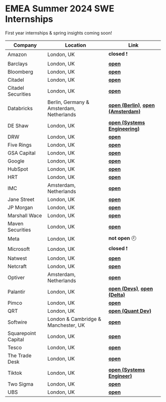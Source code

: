 # EMEA Summer 2024 SWE Internships

First year internships & spring insights coming soon!

| Company              | Location    | Link               |
|----------------------|-------------|--------------------|
| Amazon               | London, UK  | **closed** :exclamation:        |
| Barclays             | London, UK  | [**open**](https://search.jobs.barclays/job/london/technology-developer-summer-internship-programme-2024-london/13015/53950920672)
| Bloomberg            | London, UK  | [**open**](https://careers.bloomberg.com/job/detail/118603)   |
| Citadel              | London, UK  | [**open**](https://www.citadel.com/careers/details/software-engineer-intern-europe/)     |
| Citadel Securities   | London, UK  | [**open**](https://www.citadelsecurities.com/careers/details/software-engineer-intern-europe/)
| Databricks           | Berlin, Germany & Amsterdam, Netherlands| [**open (Berlin)**](https://www.databricks.com/company/careers/university-recruiting/software-engineering-intern-2024-6866531002), [**open (Amsterdam)**](https://www.databricks.com/company/careers/university-recruiting/software-engineering-intern-2024-6866534002)|
| DE Shaw              | London, UK  | [**open (Systems Engineering)**](https://www.deshaw.com/careers/systems-engineering-intern-london-summer-2024-4787)     |
| DRW                  | London, UK  | [**open**](https://drw.com/work-at-drw/listings/software-developer-intern-2582226)   |
| Five Rings           | London, UK  | [**open**](https://fiverings.avature.net/careers/FolderDetail/London-England-United-Kingdom-of-Great-Britain-and-Northern-Ireland-Software-Developer-Summer-Intern-2024-London/655)   |
| GSA Capital          | London, UK  | [**open**](https://www.gsacapital.com/?section=careers&gh_src=fb4d5c7d2&id=6795640002)     |
| Google               | London, UK  | [**open**](https://www.google.com/about/careers/applications/jobs/results/76031878571664070-software-engineering-site-reliability-engineering-intern-2024?src=Online/Google%20Website/ByF&utm_source=Online%20&utm_medium=careers_site%20&utm_campaign=ByF&company=Fitbit&company=Google&company=YouTube&distance=50&employment_type=INTERN)   |
| HubSpot              | London, UK  | [**open**](https://www.hubspot.com/careers/jobs/5272398?hubs_signup-cta=careers-apply)   |
| HRT                  | London, UK  | [**open**](https://www.hudsonrivertrading.com/student-opportunities/)   |
| IMC                  | Amsterdam, Netherlands | [**open**](https://careers.imc.com/us/en/job/REQ-03039/Software-Engineer-Intern)
| Jane Street          | London, UK  | [**open**](https://www.janestreet.com/join-jane-street/position/6781186002/)   |
| JP Morgan            | London, UK  | [**open**](https://careers.jpmorgan.com/global/en/students/programs/software-engineer-summer)     |
| Marshall Wace        | London, UK  | [**open**](https://jobs.smartrecruiters.com/Wiser/743999928978354-technology-internship-programme-2024-ldn-marshall-wace)
| Maven Securities     | London, UK  | [**open**](https://www.mavensecurities.com/jobs/?gh_jid=4947751)   |
| Meta                 | London, UK  | **not open** :clock9: |
| Microsoft            | London, UK  | **closed** :exclamation: |
| Natwest              | London, UK  | [**open**](https://jobs.natwestgroup.com/pages/software-engineering-internships)
| Netcraft             | London, UK  | [**open**](https://www.netcraft.com/company/student-careers/)
| Optiver              | Amsterdam, Netherlands | [**open**](https://optiver.com/working-at-optiver/career-opportunities/6879445002/)     |
| Palantir             | London, UK  | [**open (Devs)**](https://optiver.com/working-at-optiver/career-opportunities/6879445002/), [**open (Delta)**](https://jobs.lever.co/palantir/7f744341-9e34-44e8-915f-4f083a0c0d30)   |
| Pimco                | London, UK  | [**open**](https://pimco.wd1.myworkdayjobs.com/pimco-careers/job/London-GBR/XMLNAME-2024-Summer-Internship---Technology-Analyst--EMEA_R103249)
| QRT                  | London, UK  | [**open (Quant Dev)**](https://www.qube-rt.com/careers/technology/quantitative-development/paris/students-and-new-graduates/job?gh_jid=6936565002)   |
| Softwire             | London & Cambridge & Manchester, UK | [**open**](https://www.softwire.com/vacancy/software-development-internship-2/)
| Squarepoint Capital  | London, UK  | [**open**](https://www.squarepoint-capital.com/careers#/job/5342482)   |
| Tesco                | London, UK  | [**open**](https://apply.tesco-careers.com/members/modules/job/detail.php?record=827138)
| The Trade Desk       | London, UK  | [**open**](https://careers.thetradedesk.com/us/en/job/REQ-5887/2024-Summer-Intern-Software-Engineer-London)     |
| Tiktok               | London, UK  | [**open (Systems Engineer)**](https://careers.tiktok.com/position/7266068529412278585/detail)
| Two Sigma            | London, UK  | [**open**](https://careers.twosigma.com/careers/SearchJobs/intern?2047=%5B9813823%5D&2047_format=1532&listFilterMode=1)   |
| UBS                  | London, UK  | [**open**](https://jobs.ubs.com/TGnewUI/Search/home/HomeWithPreLoad?partnerid=25008&siteid=5131&PageType=searchResults&SearchType=linkquery&LinkID=6558#jobDetails=281641_5131)
